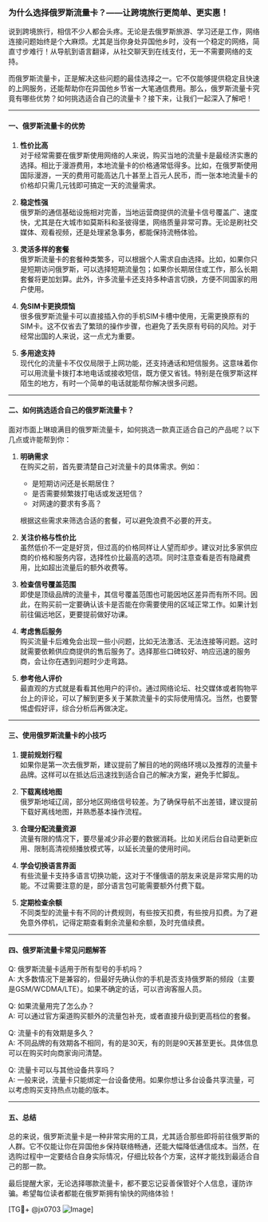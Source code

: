 ### 为什么选择俄罗斯流量卡？——让跨境旅行更简单、更实惠！

说到跨境旅行，相信不少人都会头疼。无论是去俄罗斯旅游、学习还是工作，网络连接问题始终是个大麻烦。尤其是当你身处异国他乡时，没有一个稳定的网络，简直寸步难行！从导航到语言翻译，从社交聊天到在线支付，无一不需要网络的支持。

而俄罗斯流量卡，正是解决这些问题的最佳选择之一。它不仅能够提供稳定且快速的上网服务，还能帮助你在异国他乡节省一大笔通信费用。那么，俄罗斯流量卡究竟有哪些优势？如何挑选适合自己的流量卡？接下来，让我们一起深入了解吧！

---

#### 一、俄罗斯流量卡的优势

1. **性价比高**  
   对于经常需要在俄罗斯使用网络的人来说，购买当地的流量卡是最经济实惠的选择。相比于漫游费用，本地流量卡的价格通常低得多。比如，在俄罗斯使用国际漫游，一天的费用可能高达几十甚至上百元人民币，而一张本地流量卡的价格却只需几元钱即可搞定一天的流量需求。

2. **稳定性强**  
   俄罗斯的通信基础设施相对完善，当地运营商提供的流量卡信号覆盖广、速度快，尤其是在大城市如莫斯科和圣彼得堡，网络质量非常可靠。无论是刷社交媒体、观看视频，还是处理紧急事务，都能保持流畅体验。

3. **灵活多样的套餐**  
   俄罗斯流量卡的套餐种类繁多，可以根据个人需求自由选择。比如，如果你只是短期访问俄罗斯，可以选择短期流量包；如果你长期居住或工作，那么长期套餐将更加划算。此外，许多流量卡还支持多种语言切换，方便不同国家的用户使用。

4. **免SIM卡更换烦恼**  
   很多俄罗斯流量卡可以直接插入你的手机SIM卡槽中使用，无需更换原有的SIM卡。这不仅省去了繁琐的操作步骤，也避免了丢失原有号码的风险。对于经常出国的人来说，这一点尤为重要。

5. **多用途支持**  
   现代化的流量卡不仅仅局限于上网功能，还支持通话和短信服务。这意味着你可以用流量卡拨打本地电话或接收短信，既方便又省钱。特别是在俄罗斯这样陌生的地方，有时一个简单的电话就能帮你解决很多问题。

---

#### 二、如何挑选适合自己的俄罗斯流量卡？

面对市面上琳琅满目的俄罗斯流量卡，如何挑选一款真正适合自己的产品呢？以下几点或许能帮到你：

1. **明确需求**  
   在购买之前，首先要清楚自己对流量卡的具体需求。例如：
   - 是短期访问还是长期居住？
   - 是否需要频繁拨打电话或发送短信？
   - 对网速的要求有多高？
   
   根据这些需求来筛选合适的套餐，可以避免浪费不必要的开支。

2. **关注价格与性价比**  
   虽然低价不一定是好货，但过高的价格同样让人望而却步。建议对比多家供应商的价格和服务内容，选择性价比最高的选项。同时注意查看是否有隐藏费用，比如超出流量后的额外收费等。

3. **检查信号覆盖范围**  
   即使是顶级品牌的流量卡，其信号覆盖范围也可能因地区差异而有所不同。因此，在购买前一定要确认该卡是否能在你需要使用的区域正常工作。如果计划前往偏远地区，更要提前做好功课。

4. **考虑售后服务**  
   购买流量卡后难免会出现一些小问题，比如无法激活、无法连接等问题。这时就需要依赖供应商提供的售后服务了。选择那些口碑较好、响应迅速的服务商，会让你在遇到问题时少走弯路。

5. **参考他人评价**  
   最直观的方式就是看看其他用户的评价。通过网络论坛、社交媒体或者购物平台上的评论，可以了解到更多关于某款流量卡的实际使用情况。当然，也要警惕虚假好评，综合分析后再做决定。

---

#### 三、使用俄罗斯流量卡的小技巧

1. **提前规划行程**  
   如果你是第一次去俄罗斯，建议提前了解目的地的网络环境以及推荐的流量卡品牌。这样可以在抵达后迅速找到适合自己的解决方案，避免手忙脚乱。

2. **下载离线地图**  
   俄罗斯地域辽阔，部分地区网络信号较差。为了确保导航不出差错，建议提前下载好离线地图，并熟悉基本操作流程。

3. **合理分配流量资源**  
   流量有限的情况下，要尽量减少非必要的数据消耗。比如关闭后台自动更新应用、限制高清视频播放模式等，以延长流量的使用时间。

4. **学会切换语言界面**  
   有些流量卡支持多语言切换功能，这对于不懂俄语的朋友来说是非常实用的功能。不过需要注意的是，部分语言包可能需要额外付费下载。

5. **定期检查余额**  
   不同类型的流量卡有不同的计费规则，有些按天扣费，有些按月扣费。为了避免意外停机，记得定期查看剩余流量和余额，及时充值续费。

---

#### 四、俄罗斯流量卡常见问题解答

Q: 俄罗斯流量卡适用于所有型号的手机吗？  
A: 大多数情况下是兼容的，但最好先确认你的手机是否支持俄罗斯的频段（主要是GSM/WCDMA/LTE）。如果不确定的话，可以咨询客服人员。

Q: 如果流量用完了怎么办？  
A: 可以通过官方渠道购买额外的流量包补充，或者直接升级到更高档位的套餐。

Q: 流量卡的有效期是多久？  
A: 不同品牌的有效期各不相同，有的是30天，有的则是90天甚至更长。具体信息可以在购买时向商家询问清楚。

Q: 流量卡可以与其他设备共享吗？  
A: 一般来说，流量卡只能绑定一台设备使用。如果你想让多台设备共享流量，可以考虑购买支持热点功能的版本。

---

#### 五、总结

总的来说，俄罗斯流量卡是一种非常实用的工具，尤其适合那些即将前往俄罗斯的人群。它不仅能让你在异国他乡保持联络畅通，还能大幅降低通信成本。当然，在选购过程中一定要结合自身实际情况，仔细比较各个方案，这样才能找到最适合自己的那一款。

最后提醒大家，无论选择哪款流量卡，都不要忘记妥善保管好个人信息，谨防诈骗。希望每位读者都能在俄罗斯拥有愉快的网络体验！

[TG💪+ @jx0703 ![Image](https://github.com/user-attachments/assets/dbca1d08-cadb-493c-b0ec-ad6f7a83f270)]